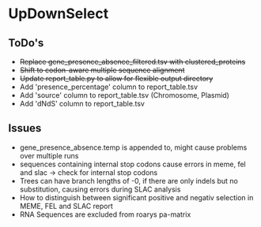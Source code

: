 # UpDownSelect
## ToDo's
- ~~Replace gene_presence_absence_filtered.tsv with clustered_proteins~~
- ~~Shift to codon-aware multiple sequence alignment~~
- ~~Update report_table.py to allow for flexible output directory~~
- Add 'presence_percentage' column to report_table.tsv
- Add 'source' column to report_table.tsv (Chromosome, Plasmid)
- Add 'dNdS' column to report_table.tsv
 
## Issues
- gene_presence_absence.temp is appended to, might cause problems over multiple runs
- sequences containing internal stop codons cause errors in meme, fel and slac -> check for internal stop codons
- Trees can have branch lengths of -0, if there are only indels but no substitution, causing errors during SLAC analysis
- How to distinguish between significant positive and negativ selection in MEME, FEL and SLAC report
- RNA Sequences are excluded from roarys pa-matrix
